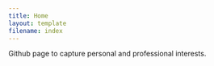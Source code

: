 ```yaml
---
title: Home
layout: template
filename: index
--- 
```


Github page to capture personal and professional interests.
